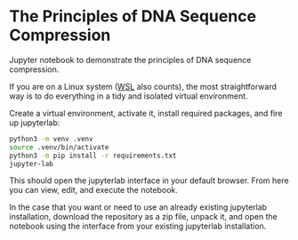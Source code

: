 # The Principles of DNA Sequence Compression

Jupyter notebook to demonstrate the principles of DNA sequence compression.

If you are on a Linux system ([WSL](https://docs.microsoft.com/en-us/windows/wsl/) also counts), the most straightforward way is to do everything in a tidy and isolated virtual environment.

Create a virtual environment, activate it, install required packages, and fire up jupyterlab:

```bash
python3 -m venv .venv
source .venv/bin/activate
python3 -m pip install -r requirements.txt
jupyter-lab
```

This should open the jupyterlab interface in your default browser. From here you can view, edit, and execute the notebook.

In the case that you want or need to use an already existing jupyterlab installation, download the repository as a zip file, unpack it, and open the notebook using the interface from your existing jupyterlab installation.
